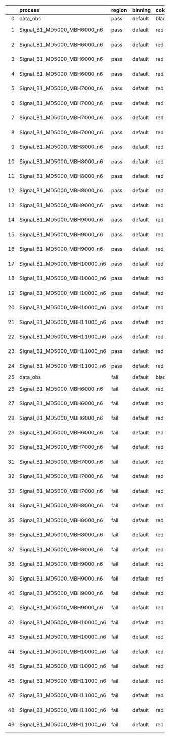 |    | process                      | region   | binning   | color   | process_type   |   scale | variation   | source_filename                                                       | source_histname    | alias                        | title     |   combine_idx |     lnN |   shapes | syst_type   | direction   | variation_alias   |
|---:|:-----------------------------|:---------|:----------|:--------|:---------------|--------:|:------------|:----------------------------------------------------------------------|:-------------------|:-----------------------------|:----------|--------------:|--------:|---------:|:------------|:------------|:------------------|
|  0 | data_obs                     | pass     | default   | black   | DATA           |       1 | nominal     | ./histograms_for_2DAlphabet_v18//BH_Data.root                         | hpass              | Data                         | Data      |           nan | nan     |      nan | nan         | nan         | nan               |
|  1 | Signal_B1_MD5000_MBH6000_n6  | pass     | default   | red     | SIGNAL         |       1 | lumi        | ./histograms_for_2DAlphabet_v18//BH_Signal_B1_MD5000_MBH6000_n6.root  | hpass              | Signal_B1_MD5000_MBH6000_n6  | BH signal |           nan |   1.016 |      nan | lnN         | nan         | nan               |
|  2 | Signal_B1_MD5000_MBH6000_n6  | pass     | default   | red     | SIGNAL         |       1 | SVM         | ./histograms_for_2DAlphabet_v18//BH_Signal_B1_MD5000_MBH6000_n6.root  | hpass_SVMsyst_up   | Signal_B1_MD5000_MBH6000_n6  | BH signal |           nan | nan     |        1 | shapes      | Up          | SVMsyst           |
|  3 | Signal_B1_MD5000_MBH6000_n6  | pass     | default   | red     | SIGNAL         |       1 | SVM         | ./histograms_for_2DAlphabet_v18//BH_Signal_B1_MD5000_MBH6000_n6.root  | hpass_SVMsyst_down | Signal_B1_MD5000_MBH6000_n6  | BH signal |           nan | nan     |        1 | shapes      | Down        | SVMsyst           |
|  4 | Signal_B1_MD5000_MBH6000_n6  | pass     | default   | red     | SIGNAL         |       1 | nominal     | ./histograms_for_2DAlphabet_v18//BH_Signal_B1_MD5000_MBH6000_n6.root  | hpass              | Signal_B1_MD5000_MBH6000_n6  | BH signal |           nan | nan     |      nan | nan         | nan         | nan               |
|  5 | Signal_B1_MD5000_MBH7000_n6  | pass     | default   | red     | SIGNAL         |       1 | lumi        | ./histograms_for_2DAlphabet_v18//BH_Signal_B1_MD5000_MBH7000_n6.root  | hpass              | Signal_B1_MD5000_MBH7000_n6  | BH signal |           nan |   1.016 |      nan | lnN         | nan         | nan               |
|  6 | Signal_B1_MD5000_MBH7000_n6  | pass     | default   | red     | SIGNAL         |       1 | SVM         | ./histograms_for_2DAlphabet_v18//BH_Signal_B1_MD5000_MBH7000_n6.root  | hpass_SVMsyst_up   | Signal_B1_MD5000_MBH7000_n6  | BH signal |           nan | nan     |        1 | shapes      | Up          | SVMsyst           |
|  7 | Signal_B1_MD5000_MBH7000_n6  | pass     | default   | red     | SIGNAL         |       1 | SVM         | ./histograms_for_2DAlphabet_v18//BH_Signal_B1_MD5000_MBH7000_n6.root  | hpass_SVMsyst_down | Signal_B1_MD5000_MBH7000_n6  | BH signal |           nan | nan     |        1 | shapes      | Down        | SVMsyst           |
|  8 | Signal_B1_MD5000_MBH7000_n6  | pass     | default   | red     | SIGNAL         |       1 | nominal     | ./histograms_for_2DAlphabet_v18//BH_Signal_B1_MD5000_MBH7000_n6.root  | hpass              | Signal_B1_MD5000_MBH7000_n6  | BH signal |           nan | nan     |      nan | nan         | nan         | nan               |
|  9 | Signal_B1_MD5000_MBH8000_n6  | pass     | default   | red     | SIGNAL         |       1 | lumi        | ./histograms_for_2DAlphabet_v18//BH_Signal_B1_MD5000_MBH8000_n6.root  | hpass              | Signal_B1_MD5000_MBH8000_n6  | BH signal |           nan |   1.016 |      nan | lnN         | nan         | nan               |
| 10 | Signal_B1_MD5000_MBH8000_n6  | pass     | default   | red     | SIGNAL         |       1 | SVM         | ./histograms_for_2DAlphabet_v18//BH_Signal_B1_MD5000_MBH8000_n6.root  | hpass_SVMsyst_up   | Signal_B1_MD5000_MBH8000_n6  | BH signal |           nan | nan     |        1 | shapes      | Up          | SVMsyst           |
| 11 | Signal_B1_MD5000_MBH8000_n6  | pass     | default   | red     | SIGNAL         |       1 | SVM         | ./histograms_for_2DAlphabet_v18//BH_Signal_B1_MD5000_MBH8000_n6.root  | hpass_SVMsyst_down | Signal_B1_MD5000_MBH8000_n6  | BH signal |           nan | nan     |        1 | shapes      | Down        | SVMsyst           |
| 12 | Signal_B1_MD5000_MBH8000_n6  | pass     | default   | red     | SIGNAL         |       1 | nominal     | ./histograms_for_2DAlphabet_v18//BH_Signal_B1_MD5000_MBH8000_n6.root  | hpass              | Signal_B1_MD5000_MBH8000_n6  | BH signal |           nan | nan     |      nan | nan         | nan         | nan               |
| 13 | Signal_B1_MD5000_MBH9000_n6  | pass     | default   | red     | SIGNAL         |       1 | lumi        | ./histograms_for_2DAlphabet_v18//BH_Signal_B1_MD5000_MBH9000_n6.root  | hpass              | Signal_B1_MD5000_MBH9000_n6  | BH signal |           nan |   1.016 |      nan | lnN         | nan         | nan               |
| 14 | Signal_B1_MD5000_MBH9000_n6  | pass     | default   | red     | SIGNAL         |       1 | SVM         | ./histograms_for_2DAlphabet_v18//BH_Signal_B1_MD5000_MBH9000_n6.root  | hpass_SVMsyst_up   | Signal_B1_MD5000_MBH9000_n6  | BH signal |           nan | nan     |        1 | shapes      | Up          | SVMsyst           |
| 15 | Signal_B1_MD5000_MBH9000_n6  | pass     | default   | red     | SIGNAL         |       1 | SVM         | ./histograms_for_2DAlphabet_v18//BH_Signal_B1_MD5000_MBH9000_n6.root  | hpass_SVMsyst_down | Signal_B1_MD5000_MBH9000_n6  | BH signal |           nan | nan     |        1 | shapes      | Down        | SVMsyst           |
| 16 | Signal_B1_MD5000_MBH9000_n6  | pass     | default   | red     | SIGNAL         |       1 | nominal     | ./histograms_for_2DAlphabet_v18//BH_Signal_B1_MD5000_MBH9000_n6.root  | hpass              | Signal_B1_MD5000_MBH9000_n6  | BH signal |           nan | nan     |      nan | nan         | nan         | nan               |
| 17 | Signal_B1_MD5000_MBH10000_n6 | pass     | default   | red     | SIGNAL         |       1 | lumi        | ./histograms_for_2DAlphabet_v18//BH_Signal_B1_MD5000_MBH10000_n6.root | hpass              | Signal_B1_MD5000_MBH10000_n6 | BH signal |           nan |   1.016 |      nan | lnN         | nan         | nan               |
| 18 | Signal_B1_MD5000_MBH10000_n6 | pass     | default   | red     | SIGNAL         |       1 | SVM         | ./histograms_for_2DAlphabet_v18//BH_Signal_B1_MD5000_MBH10000_n6.root | hpass_SVMsyst_up   | Signal_B1_MD5000_MBH10000_n6 | BH signal |           nan | nan     |        1 | shapes      | Up          | SVMsyst           |
| 19 | Signal_B1_MD5000_MBH10000_n6 | pass     | default   | red     | SIGNAL         |       1 | SVM         | ./histograms_for_2DAlphabet_v18//BH_Signal_B1_MD5000_MBH10000_n6.root | hpass_SVMsyst_down | Signal_B1_MD5000_MBH10000_n6 | BH signal |           nan | nan     |        1 | shapes      | Down        | SVMsyst           |
| 20 | Signal_B1_MD5000_MBH10000_n6 | pass     | default   | red     | SIGNAL         |       1 | nominal     | ./histograms_for_2DAlphabet_v18//BH_Signal_B1_MD5000_MBH10000_n6.root | hpass              | Signal_B1_MD5000_MBH10000_n6 | BH signal |           nan | nan     |      nan | nan         | nan         | nan               |
| 21 | Signal_B1_MD5000_MBH11000_n6 | pass     | default   | red     | SIGNAL         |       1 | lumi        | ./histograms_for_2DAlphabet_v18//BH_Signal_B1_MD5000_MBH11000_n6.root | hpass              | Signal_B1_MD5000_MBH11000_n6 | BH signal |           nan |   1.016 |      nan | lnN         | nan         | nan               |
| 22 | Signal_B1_MD5000_MBH11000_n6 | pass     | default   | red     | SIGNAL         |       1 | SVM         | ./histograms_for_2DAlphabet_v18//BH_Signal_B1_MD5000_MBH11000_n6.root | hpass_SVMsyst_up   | Signal_B1_MD5000_MBH11000_n6 | BH signal |           nan | nan     |        1 | shapes      | Up          | SVMsyst           |
| 23 | Signal_B1_MD5000_MBH11000_n6 | pass     | default   | red     | SIGNAL         |       1 | SVM         | ./histograms_for_2DAlphabet_v18//BH_Signal_B1_MD5000_MBH11000_n6.root | hpass_SVMsyst_down | Signal_B1_MD5000_MBH11000_n6 | BH signal |           nan | nan     |        1 | shapes      | Down        | SVMsyst           |
| 24 | Signal_B1_MD5000_MBH11000_n6 | pass     | default   | red     | SIGNAL         |       1 | nominal     | ./histograms_for_2DAlphabet_v18//BH_Signal_B1_MD5000_MBH11000_n6.root | hpass              | Signal_B1_MD5000_MBH11000_n6 | BH signal |           nan | nan     |      nan | nan         | nan         | nan               |
| 25 | data_obs                     | fail     | default   | black   | DATA           |       1 | nominal     | ./histograms_for_2DAlphabet_v18//BH_Data.root                         | hfail              | Data                         | Data      |           nan | nan     |      nan | nan         | nan         | nan               |
| 26 | Signal_B1_MD5000_MBH6000_n6  | fail     | default   | red     | SIGNAL         |       1 | lumi        | ./histograms_for_2DAlphabet_v18//BH_Signal_B1_MD5000_MBH6000_n6.root  | hfail              | Signal_B1_MD5000_MBH6000_n6  | BH signal |           nan |   1.016 |      nan | lnN         | nan         | nan               |
| 27 | Signal_B1_MD5000_MBH6000_n6  | fail     | default   | red     | SIGNAL         |       1 | SVM         | ./histograms_for_2DAlphabet_v18//BH_Signal_B1_MD5000_MBH6000_n6.root  | hfail_SVMsyst_up   | Signal_B1_MD5000_MBH6000_n6  | BH signal |           nan | nan     |        1 | shapes      | Up          | SVMsyst           |
| 28 | Signal_B1_MD5000_MBH6000_n6  | fail     | default   | red     | SIGNAL         |       1 | SVM         | ./histograms_for_2DAlphabet_v18//BH_Signal_B1_MD5000_MBH6000_n6.root  | hfail_SVMsyst_down | Signal_B1_MD5000_MBH6000_n6  | BH signal |           nan | nan     |        1 | shapes      | Down        | SVMsyst           |
| 29 | Signal_B1_MD5000_MBH6000_n6  | fail     | default   | red     | SIGNAL         |       1 | nominal     | ./histograms_for_2DAlphabet_v18//BH_Signal_B1_MD5000_MBH6000_n6.root  | hfail              | Signal_B1_MD5000_MBH6000_n6  | BH signal |           nan | nan     |      nan | nan         | nan         | nan               |
| 30 | Signal_B1_MD5000_MBH7000_n6  | fail     | default   | red     | SIGNAL         |       1 | lumi        | ./histograms_for_2DAlphabet_v18//BH_Signal_B1_MD5000_MBH7000_n6.root  | hfail              | Signal_B1_MD5000_MBH7000_n6  | BH signal |           nan |   1.016 |      nan | lnN         | nan         | nan               |
| 31 | Signal_B1_MD5000_MBH7000_n6  | fail     | default   | red     | SIGNAL         |       1 | SVM         | ./histograms_for_2DAlphabet_v18//BH_Signal_B1_MD5000_MBH7000_n6.root  | hfail_SVMsyst_up   | Signal_B1_MD5000_MBH7000_n6  | BH signal |           nan | nan     |        1 | shapes      | Up          | SVMsyst           |
| 32 | Signal_B1_MD5000_MBH7000_n6  | fail     | default   | red     | SIGNAL         |       1 | SVM         | ./histograms_for_2DAlphabet_v18//BH_Signal_B1_MD5000_MBH7000_n6.root  | hfail_SVMsyst_down | Signal_B1_MD5000_MBH7000_n6  | BH signal |           nan | nan     |        1 | shapes      | Down        | SVMsyst           |
| 33 | Signal_B1_MD5000_MBH7000_n6  | fail     | default   | red     | SIGNAL         |       1 | nominal     | ./histograms_for_2DAlphabet_v18//BH_Signal_B1_MD5000_MBH7000_n6.root  | hfail              | Signal_B1_MD5000_MBH7000_n6  | BH signal |           nan | nan     |      nan | nan         | nan         | nan               |
| 34 | Signal_B1_MD5000_MBH8000_n6  | fail     | default   | red     | SIGNAL         |       1 | lumi        | ./histograms_for_2DAlphabet_v18//BH_Signal_B1_MD5000_MBH8000_n6.root  | hfail              | Signal_B1_MD5000_MBH8000_n6  | BH signal |           nan |   1.016 |      nan | lnN         | nan         | nan               |
| 35 | Signal_B1_MD5000_MBH8000_n6  | fail     | default   | red     | SIGNAL         |       1 | SVM         | ./histograms_for_2DAlphabet_v18//BH_Signal_B1_MD5000_MBH8000_n6.root  | hfail_SVMsyst_up   | Signal_B1_MD5000_MBH8000_n6  | BH signal |           nan | nan     |        1 | shapes      | Up          | SVMsyst           |
| 36 | Signal_B1_MD5000_MBH8000_n6  | fail     | default   | red     | SIGNAL         |       1 | SVM         | ./histograms_for_2DAlphabet_v18//BH_Signal_B1_MD5000_MBH8000_n6.root  | hfail_SVMsyst_down | Signal_B1_MD5000_MBH8000_n6  | BH signal |           nan | nan     |        1 | shapes      | Down        | SVMsyst           |
| 37 | Signal_B1_MD5000_MBH8000_n6  | fail     | default   | red     | SIGNAL         |       1 | nominal     | ./histograms_for_2DAlphabet_v18//BH_Signal_B1_MD5000_MBH8000_n6.root  | hfail              | Signal_B1_MD5000_MBH8000_n6  | BH signal |           nan | nan     |      nan | nan         | nan         | nan               |
| 38 | Signal_B1_MD5000_MBH9000_n6  | fail     | default   | red     | SIGNAL         |       1 | lumi        | ./histograms_for_2DAlphabet_v18//BH_Signal_B1_MD5000_MBH9000_n6.root  | hfail              | Signal_B1_MD5000_MBH9000_n6  | BH signal |           nan |   1.016 |      nan | lnN         | nan         | nan               |
| 39 | Signal_B1_MD5000_MBH9000_n6  | fail     | default   | red     | SIGNAL         |       1 | SVM         | ./histograms_for_2DAlphabet_v18//BH_Signal_B1_MD5000_MBH9000_n6.root  | hfail_SVMsyst_up   | Signal_B1_MD5000_MBH9000_n6  | BH signal |           nan | nan     |        1 | shapes      | Up          | SVMsyst           |
| 40 | Signal_B1_MD5000_MBH9000_n6  | fail     | default   | red     | SIGNAL         |       1 | SVM         | ./histograms_for_2DAlphabet_v18//BH_Signal_B1_MD5000_MBH9000_n6.root  | hfail_SVMsyst_down | Signal_B1_MD5000_MBH9000_n6  | BH signal |           nan | nan     |        1 | shapes      | Down        | SVMsyst           |
| 41 | Signal_B1_MD5000_MBH9000_n6  | fail     | default   | red     | SIGNAL         |       1 | nominal     | ./histograms_for_2DAlphabet_v18//BH_Signal_B1_MD5000_MBH9000_n6.root  | hfail              | Signal_B1_MD5000_MBH9000_n6  | BH signal |           nan | nan     |      nan | nan         | nan         | nan               |
| 42 | Signal_B1_MD5000_MBH10000_n6 | fail     | default   | red     | SIGNAL         |       1 | lumi        | ./histograms_for_2DAlphabet_v18//BH_Signal_B1_MD5000_MBH10000_n6.root | hfail              | Signal_B1_MD5000_MBH10000_n6 | BH signal |           nan |   1.016 |      nan | lnN         | nan         | nan               |
| 43 | Signal_B1_MD5000_MBH10000_n6 | fail     | default   | red     | SIGNAL         |       1 | SVM         | ./histograms_for_2DAlphabet_v18//BH_Signal_B1_MD5000_MBH10000_n6.root | hfail_SVMsyst_up   | Signal_B1_MD5000_MBH10000_n6 | BH signal |           nan | nan     |        1 | shapes      | Up          | SVMsyst           |
| 44 | Signal_B1_MD5000_MBH10000_n6 | fail     | default   | red     | SIGNAL         |       1 | SVM         | ./histograms_for_2DAlphabet_v18//BH_Signal_B1_MD5000_MBH10000_n6.root | hfail_SVMsyst_down | Signal_B1_MD5000_MBH10000_n6 | BH signal |           nan | nan     |        1 | shapes      | Down        | SVMsyst           |
| 45 | Signal_B1_MD5000_MBH10000_n6 | fail     | default   | red     | SIGNAL         |       1 | nominal     | ./histograms_for_2DAlphabet_v18//BH_Signal_B1_MD5000_MBH10000_n6.root | hfail              | Signal_B1_MD5000_MBH10000_n6 | BH signal |           nan | nan     |      nan | nan         | nan         | nan               |
| 46 | Signal_B1_MD5000_MBH11000_n6 | fail     | default   | red     | SIGNAL         |       1 | lumi        | ./histograms_for_2DAlphabet_v18//BH_Signal_B1_MD5000_MBH11000_n6.root | hfail              | Signal_B1_MD5000_MBH11000_n6 | BH signal |           nan |   1.016 |      nan | lnN         | nan         | nan               |
| 47 | Signal_B1_MD5000_MBH11000_n6 | fail     | default   | red     | SIGNAL         |       1 | SVM         | ./histograms_for_2DAlphabet_v18//BH_Signal_B1_MD5000_MBH11000_n6.root | hfail_SVMsyst_up   | Signal_B1_MD5000_MBH11000_n6 | BH signal |           nan | nan     |        1 | shapes      | Up          | SVMsyst           |
| 48 | Signal_B1_MD5000_MBH11000_n6 | fail     | default   | red     | SIGNAL         |       1 | SVM         | ./histograms_for_2DAlphabet_v18//BH_Signal_B1_MD5000_MBH11000_n6.root | hfail_SVMsyst_down | Signal_B1_MD5000_MBH11000_n6 | BH signal |           nan | nan     |        1 | shapes      | Down        | SVMsyst           |
| 49 | Signal_B1_MD5000_MBH11000_n6 | fail     | default   | red     | SIGNAL         |       1 | nominal     | ./histograms_for_2DAlphabet_v18//BH_Signal_B1_MD5000_MBH11000_n6.root | hfail              | Signal_B1_MD5000_MBH11000_n6 | BH signal |           nan | nan     |      nan | nan         | nan         | nan               |